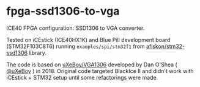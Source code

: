 # fpga-ssd1306-to-vga

ICE40 FPGA configuration: SSD1306 to VGA converter.

Tested on iCEstick (ICE40HX1K) and Blue Pill development board
(STM32F103C8T6) running `examples/spi/stm32f1` from
[afiskon/stm32-ssd1306](https://github.com/afiskon/stm32-ssd1306) library.

The code is based on [uXeBoy/VGA1306](https://github.com/uXeBoy/VGA1306)
developed by Dan O'Shea ( [@uXeBoy](https://github.com/uXeBoy) ) in 2018.
Original code targeted BlackIce II and didn't work with iCEstick + STM32 setup
until some refactorings were made.
